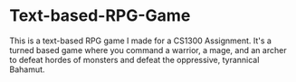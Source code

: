 # Text-based-RPG-Game
This is a text-based RPG game I made for a CS1300 Assignment. It's a turned based game where you command a warrior, a mage, and an archer to defeat hordes of monsters and defeat the oppressive, tyrannical Bahamut.